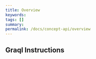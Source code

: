 ```yaml
---
title: Overview
keywords:
tags: []
summary:
permalink: /docs/concept-api/overview
---
```


## Graql Instructions
